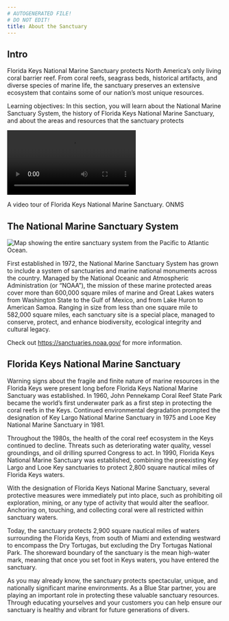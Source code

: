 ```yaml
---
# AUTOGENERATED FILE!
# DO NOT EDIT!
title: About the Sanctuary
---
```

## Intro

Florida Keys National Marine Sanctuary protects North America’s only living coral barrier reef. From coral reefs, seagrass beds, historical artifacts, and diverse species of marine life, the sanctuary preserves an extensive ecosystem that contains some of our nation’s most unique resources.

Learning objectives: In this section, you will learn about the National Marine Sanctuary System, the history of Florida Keys National Marine Sanctuary, and about the areas and resources that the sanctuary protects

<div class="video-caption my-8 rounded-md"><video controls class="w-auto h-auto"><source src="https://sanctuaries.noaa.gov/earthisblue/wk108-fkreef.mp4"/></video><p class="text-sm text-center">A video tour of Florida Keys National Marine Sanctuary.&nbsp;<span class="font-semibold">ONMS</span></p></div>

## The National Marine Sanctuary System

![Map showing the entire sanctuary system from the Pacific to Atlantic Ocean.](https://sanctuaries.noaa.gov/media/maps/nms-system-map-2-1920.jpg "National Marine Sanctuary System map.")

First established in 1972, the National Marine Sanctuary System has grown to include a system of sanctuaries and marine national monuments across the country. Managed by the National Oceanic and Atmospheric Administration (or “NOAA”), the mission of these marine protected areas cover more than 600,000 square miles of marine and Great Lakes waters from Washington State to the Gulf of Mexico, and from Lake Huron to American Samoa. Ranging in size from less than one square mile to 582,000 square miles, each sanctuary site is a special place, managed to conserve, protect, and enhance biodiversity, ecological integrity and cultural legacy.

Check out <https://sanctuaries.noaa.gov/> for more information.

## Florida Keys National Marine Sanctuary

Warning signs about the fragile and finite nature of marine resources in the Florida Keys were present long before Florida Keys National Marine Sanctuary was established. In 1960, John Pennekamp Coral Reef State Park became the world’s first underwater park as a first step in protecting the coral reefs in the Keys. Continued environmental degradation prompted the designation of Key Largo National Marine Sanctuary in 1975 and Looe Key National Marine Sanctuary in 1981. 

Throughout the 1980s, the health of the coral reef ecosystem in the Keys continued to decline. Threats such as deteriorating water quality, vessel groundings, and oil drilling spurred Congress to act. In 1990, Florida Keys National Marine Sanctuary was established, combining the preexisting Key Largo and Looe Key sanctuaries to protect 2,800 square nautical miles of Florida Keys waters.

With the designation of Florida Keys National Marine Sanctuary, several protective measures were immediately put into place, such as prohibiting oil exploration, mining, or any type of activity that would alter the seafloor. Anchoring on, touching, and collecting coral were all restricted within sanctuary waters. 

Today, the sanctuary protects 2,900 square nautical miles of waters surrounding the Florida Keys, from south of Miami and extending westward to encompass the Dry Tortugas, but excluding the Dry Tortugas National Park. The shoreward boundary of the sanctuary is the mean high-water mark, meaning that once you set foot in Keys waters, you have entered the sanctuary. 

As you may already know, the sanctuary protects spectacular, unique, and nationally significant marine environments. As a Blue Star partner, you are playing an important role in protecting these valuable sanctuary resources. Through educating yourselves and your customers you can help ensure our sanctuary is healthy and vibrant for future generations of divers.